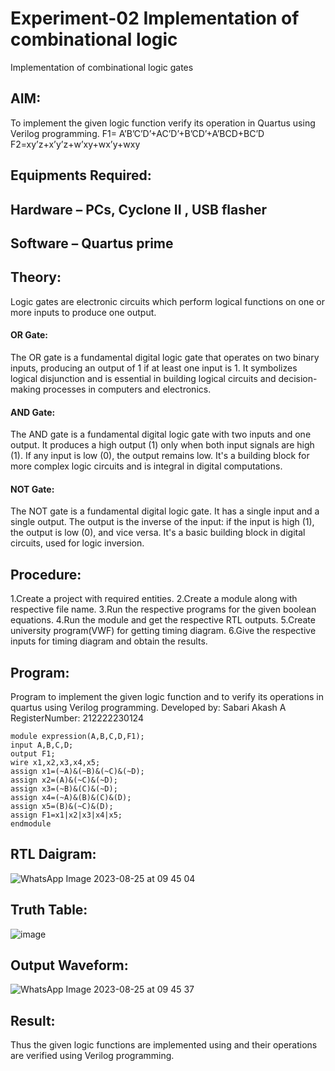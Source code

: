 # Experiment-02 Implementation of combinational logic
Implementation of combinational logic gates
 
## AIM:
To implement the given logic function verify its operation in Quartus using Verilog programming.
 F1= A’B’C’D’+AC’D’+B’CD’+A’BCD+BC’D
F2=xy’z+x’y’z+w’xy+wx’y+wxy
 
 
 
## Equipments Required:
## Hardware – PCs, Cyclone II , USB flasher
## Software – Quartus prime


## Theory:
Logic gates are electronic circuits which perform logical functions on one or more inputs to produce one output.
#### OR Gate:
The OR gate is a fundamental digital logic gate that operates on two binary inputs, producing an output of 1 if at least one input is 1. It symbolizes logical disjunction and is essential in building logical circuits and decision-making processes in computers and electronics.
#### AND Gate:
The AND gate is a fundamental digital logic gate with two inputs and one output. It produces a high output (1) only when both input signals are high (1). If any input is low (0), the output remains low. It's a building block for more complex logic circuits and is integral in digital computations.
#### NOT Gate:
The NOT gate is a fundamental digital logic gate. It has a single input and a single output. The output is the inverse of the input: if the input is high (1), the output is low (0), and vice versa. It's a basic building block in digital circuits, used for logic inversion.

## Procedure:
1.Create a project with required entities.
2.Create a module along with respective file name.
3.Run the respective programs for the given boolean equations.
4.Run the module and get the respective RTL outputs.
5.Create university program(VWF) for getting timing diagram. 
6.Give the respective inputs for timing diagram and obtain the results.
## Program:

Program to implement the given logic function and to verify its operations in quartus using Verilog programming.
Developed by: Sabari Akash A 
RegisterNumber: 212222230124 
```
module expression(A,B,C,D,F1);
input A,B,C,D;
output F1;
wire x1,x2,x3,x4,x5;
assign x1=(~A)&(~B)&(~C)&(~D);
assign x2=(A)&(~C)&(~D);
assign x3=(~B)&(C)&(~D);
assign x4=(~A)&(B)&(C)&(D);
assign x5=(B)&(~C)&(D);
assign F1=x1|x2|x3|x4|x5;
endmodule
```
## RTL Daigram:
![WhatsApp Image 2023-08-25 at 09 45 04](https://github.com/Sabariakash22009103/Experiment--02-Implementation-of-combinational-logic-/assets/119390227/3ba70300-859a-4bf0-83ba-641ac9059688)

## Truth Table:
![image](https://github.com/Sabariakash22009103/Experiment--02-Implementation-of-combinational-logic-/assets/119390227/16b15809-65a8-472b-af24-a74c67f8c0c2)

## Output Waveform:
![WhatsApp Image 2023-08-25 at 09 45 37](https://github.com/Sabariakash22009103/Experiment--02-Implementation-of-combinational-logic-/assets/119390227/099aa536-e439-4510-aa30-605d78d7105d)

## Result:
Thus the given logic functions are implemented using  and their operations are verified using Verilog programming.

